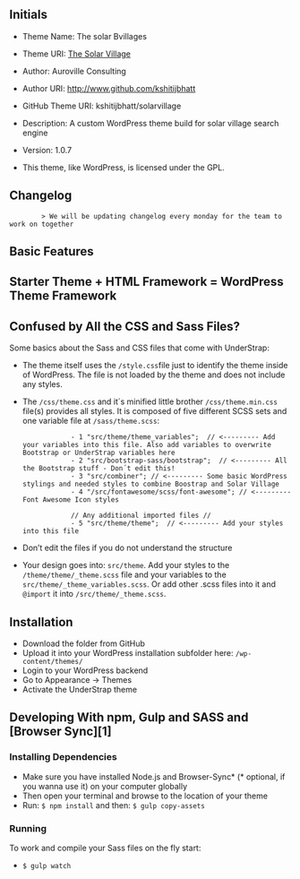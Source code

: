 ## Initials
- Theme Name: The solar Bvillages
- Theme URI: [The Solar Village](http://github.com/kshitijbhatt/solarvillage)
- Author: Auroville Consulting
- Author URI: http://www.github.com/kshitijbhatt
- GitHub Theme URI: kshitijbhatt/solarvillage
- Description: A custom WordPress theme build for solar village search engine
- Version: 1.0.7

- This theme, like WordPress, is licensed under the GPL.

## Changelog
            > We will be updating changelog every monday for the team to work on together

## Basic Features


## Starter Theme + HTML Framework = WordPress Theme Framework


## Confused by All the CSS and Sass Files?

Some basics about the Sass and CSS files that come with UnderStrap:
- The theme itself uses the `/style.css`file just to identify the theme inside of WordPress. The file is not loaded by the theme and does not include any styles.
- The `/css/theme.css` and it´s minified little brother `/css/theme.min.css` file(s) provides all styles. It is composed of five different SCSS sets and one variable file at `/sass/theme.scss`:

                  - 1 "src/theme/theme_variables";  // <--------- Add your variables into this file. Also add variables to overwrite Bootstrap or UnderStrap variables here
                  - 2 "src/bootstrap-sass/bootstrap";  // <--------- All the Bootstrap stuff - Don´t edit this!
                  - 3 "src/combiner"; // <--------- Some basic WordPress stylings and needed styles to combine Boostrap and Solar Village
                  - 4 "/src/fontawesome/scss/font-awesome"; // <--------- Font Awesome Icon styles

                  // Any additional imported files //
                  - 5 "src/theme/theme";  // <--------- Add your styles into this file

- Don’t edit the files if you do not understand the structure

- Your design goes into: `src/theme`. Add your styles to the `/theme/theme/_theme.scss` file and your variables to the `src/theme/_theme_variables.scss`. Or add other .scss files into it and `@import` it into `/src/theme/_theme.scss`.

## Installation

- Download the folder from GitHub
- Upload it into your WordPress installation subfolder here: `/wp-content/themes/`
- Login to your WordPress backend
- Go to Appearance → Themes
- Activate the UnderStrap theme

## Developing With npm, Gulp and SASS and [Browser Sync][1]

### Installing Dependencies
- Make sure you have installed Node.js and Browser-Sync* (* optional, if you wanna use it) on your computer globally
- Then open your terminal and browse to the location of your theme
- Run: `$ npm install` and then: `$ gulp copy-assets`

### Running
To work and compile your Sass files on the fly start:

- `$ gulp watch`
